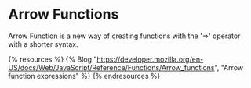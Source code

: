 # Arrow Functions

Arrow Function is a new way of creating functions with the '=>' operator with a shorter syntax.

{% resources %}
  {% Blog "https://developer.mozilla.org/en-US/docs/Web/JavaScript/Reference/Functions/Arrow_functions", "Arrow function expressions" %}
{% endresources %}

